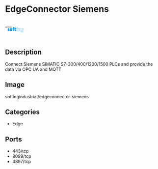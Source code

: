 # EdgeConnector Siemens

![Logo](images/EdgeConnectorSiemens.png)

## Description
Connect Siemens SIMATIC S7\-300/400/1200/1500 PLCs and provide the data via OPC UA and MQTT

## Image
softingindustrial/edgeconnector-siemens

## Categories
- Edge

## Ports
- 443/tcp
- 8099/tcp
- 4897/tcp

